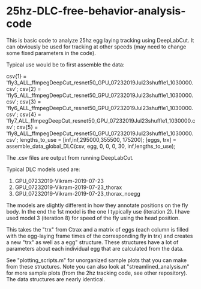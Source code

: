 # 25hz-DLC-free-behavior-analysis-code

This is basic code to analyze 25hz egg laying tracking using DeepLabCut. It can obviously be used for tracking at other speeds (may need to change some fixed parameters in the code). 

Typical use would be to first assemble the data:

csv{1} = 'fly3_ALL_ffmpegDeepCut_resnet50_GPU_07232019Jul23shuffle1_1030000.csv';
csv{2} = 'fly5_ALL_ffmpegDeepCut_resnet50_GPU_07232019Jul23shuffle1_1030000.csv';
csv{3} = 'fly6_ALL_ffmpegDeepCut_resnet50_GPU_07232019Jul23shuffle1_1030000.csv';
csv{4} = 'fly7_ALL_ffmpegDeepCut_resnet50_GPU_07232019Jul23shuffle1_1030000.csv';
csv{5} = 'fly8_ALL_ffmpegDeepCut_resnet50_GPU_07232019Jul23shuffle1_1030000.csv';
lengths_to_use = [inf,inf,295000,355500, 175200];
[eggs, trx] = assemble_data_global_DLC(csv, egg, 0, 0, 0, 30, inf,lengths_to_use);

The .csv files are output from running DeepLabCut.

Typical DLC models used are:
1) GPU_07232019-Vikram-2019-07-23
2) GPU_07232019-Vikram-2019-07-23_thorax
3) GPU_07232019-Vikram-2019-07-23_thorax_noegg

The models are slightly different in how they annotate positions on the fly body. In the end the 1st model is the one I typically use (iteration 2). I have used model 3 (iteration 8) for speed of the fly using the head position.


This takes the "trx" from Ctrax and a matrix of eggs (each column is filled with the egg-laying frame times of the corresponding fly in trx) and creates a new "trx" as well as a egg" structure. These structures have a lot of parameters about each individual egg that are calculated from the data. 

See "plotting_scripts.m" for unorganized sample plots that you can make from these structures. Note you can also look at "streamlined_analysis.m" for more sample plots (from the 2hz tracking code, see other repository). The data structures are nearly identical.
